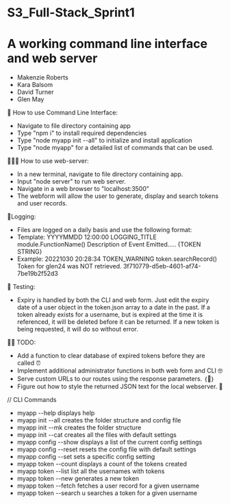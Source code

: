 # S3_Full-Stack_Sprint1
# A working command line interface and web server

- Makenzie Roberts
- Kara Balsom
- David Turner
- Glen May

🔐 How to use Command Line Interface: 

 *  Navigate to file directory containing app
 *  Type "npm i" to install required dependencies
 *  Type "node myapp init --all" to initialize and install application
 *  Type "node myapp" for a detailed list of commands that can be used.

🧑🏽‍💻 How to use web-server:

 *  In a new terminal, navigate to file directory containing app.
 *  Input "node server" to run web server.
 *  Navigate in a web browser to "localhost:3500"
 *  The webform will allow the user to generate, display and search tokens and user records.


💾Logging:
   
 - Files are logged on a daily basis and use the following format:
 - Template: YYYYMMDD 12:00:00 LOGGING_TITLE  module.FunctionName() Description of Event Emitted.....  {TOKEN STRING}
 - Example: 20221030	20:28:34	TOKEN_WARNING	token.searchRecord()	Token for glen24 was NOT retrieved.	3f710779-d5eb-4601-af74-7be19b2f52d3


🧪 Testing:

- Expiry is handled by both the CLI and web form. Just edit the expiry date of a user object in the token.json array to a date in the past. If a token already exists for a username, but is expired at the time it is referenced, it will be deleted before it can be returned. If a new token is being requested, it will do so without error.

👨‍🏫 TODO:

- Add a function to clear database of expired tokens before they are called ⏰
- Implement additional administrator functions in both web form and CLI 🤓
- Serve custom URLs to our routes using the response parameters. ｛🤯｝
- Figure out how to style the returned JSON text for the local webserver. 🤔


// CLI Commands

- myapp --help                            displays help
- myapp init --all                        creates the folder structure and config file
- myapp init --mk                         creates the folder structure
- myapp init --cat                        creates all the files with default settings
- myapp config --show                     displays a list of the current config settings
- myapp config --reset                    resets the config file with default settings
- myapp config --set                      sets a specific config setting
- myapp token --count                     displays a count of the tokens created
- myapp token --list                      list all the usernames with tokens
- myapp token --new <username>            generates a new token
- myapp token --fetch <username>          fetches a user record for a given username
- myapp token --search u <username>       searches a token for a given username




